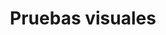 ---
  title: "Pruebas visuales"
  subTitle: ""
  benefits:
    - "Se evalúa la visión cercana y lejana"
    - "Se debe asistir con lentes si se usan para leer o conducir"
  imageUrl: "@images/services/2.jpg"
---